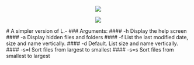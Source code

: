 <p align="center">
<img src="http://i.pi.gy/Og4G.png">
</p>  
<p align="center">
<img src="http://i.pi.gy/nKak.png">
</p>  
# A simpler version of L.-
### Arguments:
#### -h
Display the help screen
#### -a
Display hidden files and folders
#### -f
List the last modified date, size and name vertically.
#### -d
Default. List size and name vertically.
#### -s=l
Sort files from largest to smallest
#### -s=s
Sort files from smallest to largest
